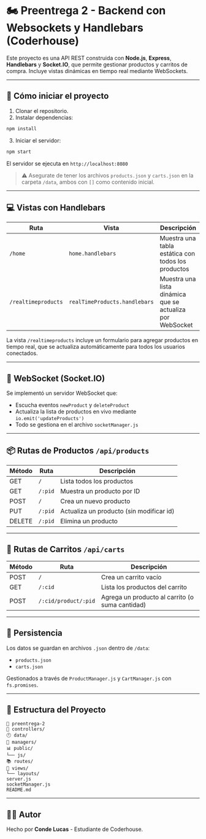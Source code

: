 # 🏍️ Preentrega 2 - Backend con Websockets y Handlebars (Coderhouse)

Este proyecto es una API REST construida con **Node.js**, **Express**, **Handlebars** y **Socket.IO**, que permite gestionar productos y carritos de compra. Incluye vistas dinámicas en tiempo real mediante WebSockets.

---

## 🚀 Cómo iniciar el proyecto

1. Clonar el repositorio.
2. Instalar dependencias:

```bash
npm install
```

3. Iniciar el servidor:

```bash
npm start
```

El servidor se ejecuta en `http://localhost:8080`

> ⚠️ Asegurate de tener los archivos `products.json` y `carts.json` en la carpeta `/data`, ambos con `[]` como contenido inicial.

---

## 💻 Vistas con Handlebars

| Ruta | Vista                   | Descripción                                          |
|------|--------------------------|------------------------------------------------------|
| `/home` | `home.handlebars`         | Muestra una tabla estática con todos los productos  |
| `/realtimeproducts` | `realTimeProducts.handlebars` | Muestra una lista dinámica que se actualiza por WebSocket |

La vista `/realtimeproducts` incluye un formulario para agregar productos en tiempo real, que se actualiza automáticamente para todos los usuarios conectados.

---

## 📡 WebSocket (Socket.IO)

Se implementó un servidor WebSocket que:

- Escucha eventos `newProduct` y `deleteProduct`
- Actualiza la lista de productos en vivo mediante `io.emit('updateProducts')`
- Todo se gestiona en el archivo `socketManager.js`

---

## 📦 Rutas de Productos `/api/products`

| Método | Ruta      | Descripción                                |
|--------|-----------|--------------------------------------------|
| GET    | `/`       | Lista todos los productos                  |
| GET    | `/:pid`   | Muestra un producto por ID                 |
| POST   | `/`       | Crea un nuevo producto                     |
| PUT    | `/:pid`   | Actualiza un producto (sin modificar id)   |
| DELETE | `/:pid`   | Elimina un producto                        |

---

## 🛒 Rutas de Carritos `/api/carts`

| Método | Ruta                                      | Descripción                                     |
|--------|-------------------------------------------|-------------------------------------------------|
| POST   | `/`                                       | Crea un carrito vacío                           |
| GET    | `/:cid`                                   | Lista los productos del carrito                 |
| POST   | `/:cid/product/:pid`                      | Agrega un producto al carrito (o suma cantidad) |

---

## 💾 Persistencia

Los datos se guardan en archivos `.json` dentro de `/data`:
- `products.json`
- `carts.json`

Gestionados a través de `ProductManager.js` y `CartManager.js` con `fs.promises`.

---

## 📁 Estructura del Proyecto

```
📆 preentrega-2
💁 controllers/
🕛 data/
🧰 managers/
📊 public/
└── js/
📚 routes/
📖 views/
└── layouts/
server.js
socketManager.js
README.md
```

---

## 👨‍💻 Autor
Hecho por **Conde Lucas** - Estudiante de Coderhouse.